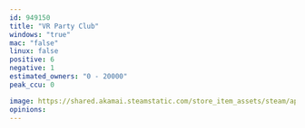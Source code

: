 ```yaml
---
id: 949150
title: "VR Party Club"
windows: "true"
mac: "false"
linux: false
positive: 6
negative: 1
estimated_owners: "0 - 20000"
peak_ccu: 0

image: https://shared.akamai.steamstatic.com/store_item_assets/steam/apps/949150/header.jpg?t=1577992369
opinions:
---
```

